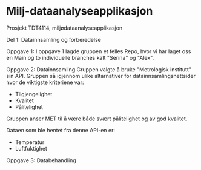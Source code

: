 # Milj-dataanalyseapplikasjon
Prosjekt TDT4114, miljødataanalyseapplikasjon

Del 1: Datainnsamling og forberedelse

Oppgave 1: I oppgave 1 lagde gruppen et felles Repo, hvor vi har laget oss en Main og to individuelle branches kalt "Serina" og "Alex". 

Oppgave 2: Datainnsamling
Gruppen valgte å bruke "Metrologisk institutt" sin API. Gruppen så igjennom ulike altarnativer for datainnsamlingsnettsider hvor de viktigste kriteriene var: 
- Tilgjengelighet
- Kvalitet 
- Pålitelighet

Gruppen anser MET til å være både svært pålitelighet og av god kvalitet. 

Dataen som ble hentet fra denne API-en er:
- Temperatur
- Luftfuktighet

Oppgave 3: Databehandling

